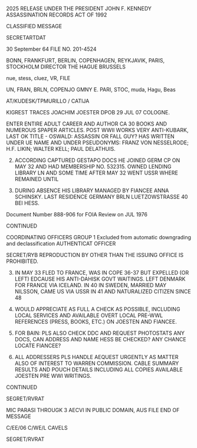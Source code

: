 2025 RELEASE UNDER THE PRESIDENT JOHN F. KENNEDY ASSASSINATION RECORDS ACT OF 1992

CLASSIFIED MESSAGE

SECRETARTDAT

30 September 64 FILE NO. 201-4524

BONN, FRANKFURT, BERLIN, COPENHAGEN,
REYKJAVIK, PARIS, STOCKHOLM
DIRECTOR THE HAGUE BRUSSELS

nue, stess, cluez, VR, FILE

UN, FRAN, BRLN, COPENJO GMNY
E. PARI, STOC, muda, Hagu, Beas

AT/KUDESK/TPMURILLO / CATIJA

KIGREST TRACES JOACHIM JOESTER DPOB 29 JUL 07 COLOGNE.

ENTER ENTIRE ADULT CAREER AND AUTHOR CA 30 BOOKS AND NUMEROUS
SPAPER ARTICLES. POST WWII WORKS VERY ANTI-KUBARK, LAST
OK TITLE - OSWALD: ASSASSIN OR FALL GUY? HAS WRITTEN UNDER
UE NAME AND UNDER PSEUDONYMS: FRANZ VON NESSELRODE; H.F.
LIKIN; WALTER KELL; PAUL DELATHUIS.

2. ACCORDING CAPTURED GESTAPO DOCS HE JOINED GERM CP ON
MAY 32 AND HAD MEMBERSHIP NO. 532315. OWNED LENDING LIBRARY
LN AND SOME TIME AFTER MAY 32 WENT USSR WHERE REMAINED UNTIL

33. DURING ABSENCE HIS LIBRARY MANAGED BY FIANCEE ANNA
SCHINSKY. LAST RESIDENCE GERMANY BRLN LUETZOWSTRASSE 40
BEI HESS.

Document Number 888-906
for FOIA Review on JUL 1976

CONTINUED

COORDINATING OFFICERS
GROUP 1
Excluded from automatic
downgrading and
declassification
AUTHENTICAT
OFFICER

SECRET/RYB
REPRODUCTION BY OTHER THAN THE ISSUING OFFICE IS PROHIBITED.

3. IN MAY 33 FLED TO FRANCE, WAS IN COPE 36-37 BUT EXPELLED
(OR LEFT) EDCAUSE HIS ANTI-DAHISK GOVT WAITINGS. LEFT DENMARK
FOR FRANCE VIA ICELAND. IN 40 IN SWEDEN, MARRIED MAY NILSSON,
CAME US VIA USSR IN 41 AND NATURALIZED CITIZEN SINCE 48

4. WOULD APPRECIATE AS FULL A CHECK AS POSSIBLE, INCLUDING
LOCAL SERVICES AND AVAILABLE OVERT LOCAL PRE-WWL REFERENCES
(PRESS, BOOKS, ETC.) ON JOESTEN AND FIANCEE.

5. FOR BAIN: PLS ALSO CHECK DDC AND REQUEST PHOTOSTATS
ANY DOCS, CAN ADDRESS AND NAME HESS BE CHECKED? ANY CHANCE
LOCATE FIANCEE?

6. ALL ADDRESSERS PLS HANDLE AEQUEST URGENTLY AS MATTER
ALSO OF INTEREST TO WARREN COMMISSION. CABLE SUMMARY RESULTS
AND POUCH DETAILS INCLUDING ALL COPIES AVAILABLE JOESTEN PRE
WWI WRITINGS.

CONTINUED

SEGRET/RVRAT

MIC PARASI THROUGK 3 AECVI IN PUBLIC DOMAIN, AUS
FILE
END OF MESSAGE

C/EE/06
C/WE/L
CAVELS

SEGRET/RVRAT
